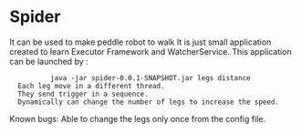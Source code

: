 # Spider
It can be used to make peddle robot to walk
It is just small application created to learn Executor Framework and WatcherService.
This application can be launched by :

              java -jar spider-0.0.1-SNAPSHOT.jar legs distance
      Each leg move in a different thread.
      They send trigger in a sequence. 
      Dynamically can change the number of legs to increase the speed.
      
 
 Known bugs:
 Able to change the legs only once from the config file.

